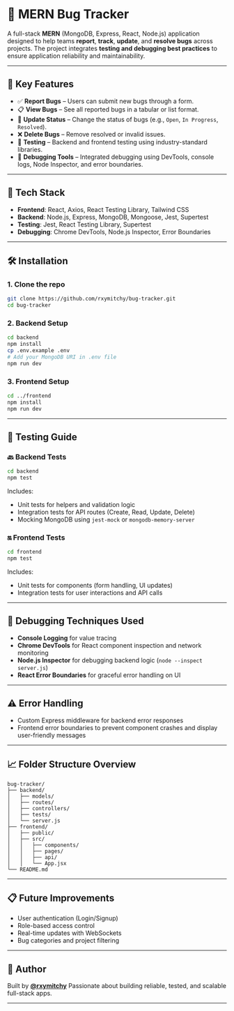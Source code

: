 # 🐞 MERN Bug Tracker

A full-stack **MERN** (MongoDB, Express, React, Node.js) application designed to help teams **report**, **track**, **update**, and **resolve bugs** across projects. The project integrates **testing and debugging best practices** to ensure application reliability and maintainability.

---

## 📌 Key Features

* ✅ **Report Bugs** – Users can submit new bugs through a form.
* 📋 **View Bugs** – See all reported bugs in a tabular or list format.
* 🔄 **Update Status** – Change the status of bugs (e.g., `Open`, `In Progress`, `Resolved`).
* ❌ **Delete Bugs** – Remove resolved or invalid issues.
* 🧪 **Testing** – Backend and frontend testing using industry-standard libraries.
* 🐞 **Debugging Tools** – Integrated debugging using DevTools, console logs, Node Inspector, and error boundaries.

---

## 📂 Tech Stack

* **Frontend**: React, Axios, React Testing Library, Tailwind CSS
* **Backend**: Node.js, Express, MongoDB, Mongoose, Jest, Supertest
* **Testing**: Jest, React Testing Library, Supertest
* **Debugging**: Chrome DevTools, Node.js Inspector, Error Boundaries

---

## 🛠️ Installation

### 1. Clone the repo

```bash
git clone https://github.com/rxymitchy/bug-tracker.git
cd bug-tracker
```

### 2. Backend Setup

```bash
cd backend
npm install
cp .env.example .env
# Add your MongoDB URI in .env file
npm run dev
```

### 3. Frontend Setup

```bash
cd ../frontend
npm install
npm run dev
```

---

## 🧪 Testing Guide

### 🔙 Backend Tests

```bash
cd backend
npm test
```

Includes:

* Unit tests for helpers and validation logic
* Integration tests for API routes (Create, Read, Update, Delete)
* Mocking MongoDB using `jest-mock` or `mongodb-memory-server`

### 🔛 Frontend Tests

```bash
cd frontend
npm test
```

Includes:

* Unit tests for components (form handling, UI updates)
* Integration tests for user interactions and API calls

---

## 🐞 Debugging Techniques Used

* **Console Logging** for value tracing
* **Chrome DevTools** for React component inspection and network monitoring
* **Node.js Inspector** for debugging backend logic (`node --inspect server.js`)
* **React Error Boundaries** for graceful error handling on UI

---

## ⚠️ Error Handling

* Custom Express middleware for backend error responses
* Frontend error boundaries to prevent component crashes and display user-friendly messages

---

## 📈 Folder Structure Overview

```
bug-tracker/
├── backend/
│   ├── models/
│   ├── routes/
│   ├── controllers/
│   ├── tests/
│   └── server.js
├── frontend/
│   ├── public/
│   ├── src/
│   │   ├── components/
│   │   ├── pages/
│   │   ├── api/
│   │   └── App.jsx
└── README.md
```

---

## 📋 Future Improvements

* User authentication (Login/Signup)
* Role-based access control
* Real-time updates with WebSockets
* Bug categories and project filtering

---

## 👤 Author

Built by [**@rxymitchy**](https://github.com/rxymitchy)
Passionate about building reliable, tested, and scalable full-stack apps.

---

